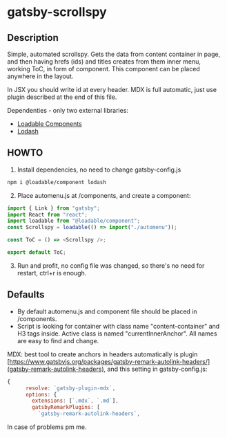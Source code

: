 # gatsby-scrollspy

## Description

Simple, automated scrollspy. Gets the data from content container in page, and then having hrefs (ids) and titles creates from them inner menu, working ToC, in form of component. This component can be placed anywhere in the layout.

In JSX you should write id at every header. MDX is full automatic, just use plugin described at the end of this file.

Dependenties - only two external libraries:

- [Loadable Components](https://loadable-components.com)
- [Lodash](https://lodash.com)

## HOWTO

1. Install dependencies, no need to change gatsby-config.js

```bash
npm i @loadable/component lodash
```

2. Place automenu.js at /components, and create a component:

```javascript
import { Link } from "gatsby";
import React from "react";
import loadable from "@loadable/component";
const Scrollspy = loadable(() => import("./automenu"));

const ToC = () => <Scrollspy />;

export default ToC;
```

3. Run and profit, no config file was changed, so there's no need for restart, ctrl+r is enough.

## Defaults

- By default automenu.js and component file should be placed in /components.
- Script is looking for container with class name "content-container" and H3 tags inside. Active class is named "currentInnerAnchor". All names are easy to find and change.

MDX: best tool to create anchors in headers automatically is plugin [https://www.gatsbyjs.org/packages/gatsby-remark-autolink-headers/](gatsby-remark-autolink-headers), and this setting in gatsby-config.js:

```javascript
{
      resolve: `gatsby-plugin-mdx`,
      options: {
        extensions: [`.mdx`, `.md`],
        gatsbyRemarkPlugins: [
          `gatsby-remark-autolink-headers`,
```

In case of problems pm me.
